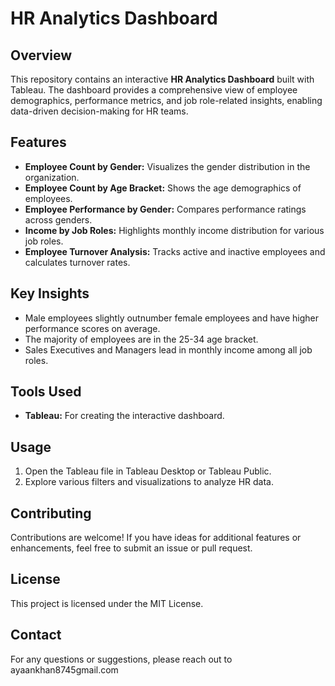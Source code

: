 # HR Analytics Dashboard

## Overview
This repository contains an interactive **HR Analytics Dashboard** built with Tableau. The dashboard provides a comprehensive view of employee demographics, performance metrics, and job role-related insights, enabling data-driven decision-making for HR teams.

## Features
- **Employee Count by Gender:** Visualizes the gender distribution in the organization.
- **Employee Count by Age Bracket:** Shows the age demographics of employees.
- **Employee Performance by Gender:** Compares performance ratings across genders.
- **Income by Job Roles:** Highlights monthly income distribution for various job roles.
- **Employee Turnover Analysis:** Tracks active and inactive employees and calculates turnover rates.

## Key Insights
- Male employees slightly outnumber female employees and have higher performance scores on average.
- The majority of employees are in the 25-34 age bracket.
- Sales Executives and Managers lead in monthly income among all job roles.

## Tools Used
- **Tableau:** For creating the interactive dashboard.

## Usage
1. Open the Tableau file in Tableau Desktop or Tableau Public.
2. Explore various filters and visualizations to analyze HR data.

## Contributing
Contributions are welcome! If you have ideas for additional features or enhancements, feel free to submit an issue or pull request.

## License
This project is licensed under the MIT License.

## Contact
For any questions or suggestions, please reach out to ayaankhan8745gmail.com
